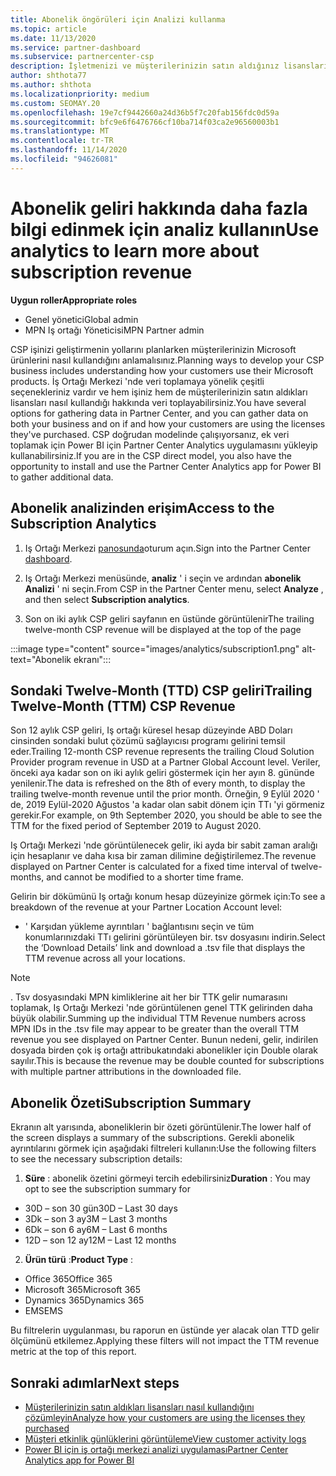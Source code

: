 ```yaml
---
title: Abonelik öngörüleri için Analizi kullanma
ms.topic: article
ms.date: 11/13/2020
ms.service: partner-dashboard
ms.subservice: partnercenter-csp
description: İşletmenizi ve müşterilerinizin satın aldığınız lisansları nasıl kullandığını daha iyi anlamak için iş ortağı merkezi 'nde analizler kullanmayı öğrenin.
author: shthota77
ms.author: shthota
ms.localizationpriority: medium
ms.custom: SEOMAY.20
ms.openlocfilehash: 19e7cf9442660a24d36b5f7c20fab156fdc0d59a
ms.sourcegitcommit: bfc9e6f6476766cf10ba714f03ca2e96560003b1
ms.translationtype: MT
ms.contentlocale: tr-TR
ms.lasthandoff: 11/14/2020
ms.locfileid: "94626081"
---
```

# <a name="use-analytics-to-learn-more-about-subscription-revenue"></a><span data-ttu-id="902ce-103">Abonelik geliri hakkında daha fazla bilgi edinmek için analiz kullanın</span><span class="sxs-lookup"><span data-stu-id="902ce-103">Use analytics to learn more about subscription revenue</span></span>

<span data-ttu-id="902ce-104">**Uygun roller**</span><span class="sxs-lookup"><span data-stu-id="902ce-104">**Appropriate roles**</span></span>

- <span data-ttu-id="902ce-105">Genel yönetici</span><span class="sxs-lookup"><span data-stu-id="902ce-105">Global admin</span></span>
- <span data-ttu-id="902ce-106">MPN Iş ortağı Yöneticisi</span><span class="sxs-lookup"><span data-stu-id="902ce-106">MPN Partner admin</span></span>

<span data-ttu-id="902ce-107">CSP işinizi geliştirmenin yollarını planlarken müşterilerinizin Microsoft ürünlerini nasıl kullandığını anlamalısınız.</span><span class="sxs-lookup"><span data-stu-id="902ce-107">Planning ways to develop your CSP business includes understanding how your customers use their Microsoft products.</span></span> <span data-ttu-id="902ce-108">İş Ortağı Merkezi 'nde veri toplamaya yönelik çeşitli seçenekleriniz vardır ve hem işiniz hem de müşterilerinizin satın aldıkları lisansları nasıl kullandığı hakkında veri toplayabilirsiniz.</span><span class="sxs-lookup"><span data-stu-id="902ce-108">You have several options for gathering data in Partner Center, and you can gather data on both your business and on if and how your customers are using the licenses they've purchased.</span></span> <span data-ttu-id="902ce-109">CSP doğrudan modelinde çalışıyorsanız, ek veri toplamak için Power BI için Partner Center Analytics uygulamasını yükleyip kullanabilirsiniz.</span><span class="sxs-lookup"><span data-stu-id="902ce-109">If you are in the CSP direct model, you also have the opportunity to install and use the Partner Center Analytics app for Power BI to gather additional data.</span></span>

## <a name="access-to-the-subscription-analytics"></a><span data-ttu-id="902ce-110">Abonelik analizinden erişim</span><span class="sxs-lookup"><span data-stu-id="902ce-110">Access to the Subscription Analytics</span></span>

1. <span data-ttu-id="902ce-111">Iş Ortağı Merkezi [panosunda](https://partner.microsoft.com/dashboard/home)oturum açın.</span><span class="sxs-lookup"><span data-stu-id="902ce-111">Sign into the Partner Center [dashboard](https://partner.microsoft.com/dashboard/home).</span></span>
1. <span data-ttu-id="902ce-112">Iş Ortağı Merkezi menüsünde, **analiz** ' i seçin ve ardından **abonelik Analizi** ' ni seçin.</span><span class="sxs-lookup"><span data-stu-id="902ce-112">From CSP in the Partner Center menu, select **Analyze** , and then select **Subscription analytics**.</span></span>

1. <span data-ttu-id="902ce-113">Son on iki aylık CSP geliri sayfanın en üstünde görüntülenir</span><span class="sxs-lookup"><span data-stu-id="902ce-113">The trailing twelve-month CSP revenue will be displayed at the top of the page</span></span>

:::image type="content" source="images/analytics/subscription1.png" alt-text="Abonelik ekranı":::

## <a name="trailing-twelve-month-ttm-csp-revenue"></a><span data-ttu-id="902ce-115">Sondaki Twelve-Month (TTD) CSP geliri</span><span class="sxs-lookup"><span data-stu-id="902ce-115">Trailing Twelve-Month (TTM) CSP Revenue</span></span>

<span data-ttu-id="902ce-116">Son 12 aylık CSP geliri, Iş ortağı küresel hesap düzeyinde ABD Doları cinsinden sondaki bulut çözümü sağlayıcısı programı gelirini temsil eder.</span><span class="sxs-lookup"><span data-stu-id="902ce-116">Trailing 12-month CSP revenue represents the trailing Cloud Solution Provider program revenue in USD at a Partner Global Account level.</span></span> <span data-ttu-id="902ce-117">Veriler, önceki aya kadar son on iki aylık geliri göstermek için her ayın 8. gününde yenilenir.</span><span class="sxs-lookup"><span data-stu-id="902ce-117">The data is refreshed on the 8th of every month, to display the trailing twelve-month revenue until the prior month.</span></span> <span data-ttu-id="902ce-118">Örneğin, 9 Eylül 2020 ' de, 2019 Eylül-2020 Ağustos 'a kadar olan sabit dönem için TTı 'yi görmeniz gerekir.</span><span class="sxs-lookup"><span data-stu-id="902ce-118">For example, on 9th September 2020, you should be able to see the TTM for the fixed period of September 2019 to August 2020.</span></span>

<span data-ttu-id="902ce-119">Iş Ortağı Merkezi 'nde görüntülenecek gelir, iki ayda bir sabit zaman aralığı için hesaplanır ve daha kısa bir zaman dilimine değiştirilemez.</span><span class="sxs-lookup"><span data-stu-id="902ce-119">The revenue displayed on Partner Center is calculated for a fixed time interval of twelve-months, and cannot be modified to a shorter time frame.</span></span>

<span data-ttu-id="902ce-120">Gelirin bir dökümünü Iş ortağı konum hesap düzeyinize görmek için:</span><span class="sxs-lookup"><span data-stu-id="902ce-120">To see a breakdown of the revenue at your Partner Location Account level:</span></span>

- <span data-ttu-id="902ce-121">' Karşıdan yükleme ayrıntıları ' bağlantısını seçin ve tüm konumlarınızdaki TTı gelirini görüntüleyen bir. tsv dosyasını indirin.</span><span class="sxs-lookup"><span data-stu-id="902ce-121">Select the ‘Download Details’ link and download a .tsv file that displays the TTM revenue across all your locations.</span></span>

>[!NOTE] 
><span data-ttu-id="902ce-122">. Tsv dosyasındaki MPN kimliklerine ait her bir TTK gelir numarasını toplamak, Iş Ortağı Merkezi 'nde görüntülenen genel TTK gelirinden daha büyük olabilir.</span><span class="sxs-lookup"><span data-stu-id="902ce-122">Summing up the individual TTM Revenue numbers across MPN IDs in the .tsv file may appear to be greater than the overall TTM revenue you see displayed on Partner Center.</span></span> <span data-ttu-id="902ce-123">Bunun nedeni, gelir, indirilen dosyada birden çok iş ortağı attribukatındaki abonelikler için Double olarak sayılır.</span><span class="sxs-lookup"><span data-stu-id="902ce-123">This is because the revenue may be double counted for subscriptions with multiple partner attributions in the downloaded file.</span></span>

## <a name="subscription-summary"></a><span data-ttu-id="902ce-124">Abonelik Özeti</span><span class="sxs-lookup"><span data-stu-id="902ce-124">Subscription Summary</span></span>

<span data-ttu-id="902ce-125">Ekranın alt yarısında, aboneliklerin bir özeti görüntülenir.</span><span class="sxs-lookup"><span data-stu-id="902ce-125">The lower half of the screen displays a summary of the subscriptions.</span></span> <span data-ttu-id="902ce-126">Gerekli abonelik ayrıntılarını görmek için aşağıdaki filtreleri kullanın:</span><span class="sxs-lookup"><span data-stu-id="902ce-126">Use the following filters to see the necessary subscription details:</span></span>  

1. <span data-ttu-id="902ce-127">**Süre** : abonelik özetini görmeyi tercih edebilirsiniz</span><span class="sxs-lookup"><span data-stu-id="902ce-127">**Duration** : You may opt to see the subscription summary for</span></span> 

- <span data-ttu-id="902ce-128">30D – son 30 gün</span><span class="sxs-lookup"><span data-stu-id="902ce-128">30D – Last 30 days</span></span>
- <span data-ttu-id="902ce-129">3Dk – son 3 ay</span><span class="sxs-lookup"><span data-stu-id="902ce-129">3M – Last 3 months</span></span>
- <span data-ttu-id="902ce-130">6Dk – son 6 ay</span><span class="sxs-lookup"><span data-stu-id="902ce-130">6M – Last 6 months</span></span>
- <span data-ttu-id="902ce-131">12D – son 12 ay</span><span class="sxs-lookup"><span data-stu-id="902ce-131">12M – Last 12 months</span></span>

2. <span data-ttu-id="902ce-132">**Ürün türü** :</span><span class="sxs-lookup"><span data-stu-id="902ce-132">**Product Type** :</span></span>
 
- <span data-ttu-id="902ce-133">Office 365</span><span class="sxs-lookup"><span data-stu-id="902ce-133">Office 365</span></span>
- <span data-ttu-id="902ce-134">Microsoft 365</span><span class="sxs-lookup"><span data-stu-id="902ce-134">Microsoft 365</span></span>
- <span data-ttu-id="902ce-135">Dynamics 365</span><span class="sxs-lookup"><span data-stu-id="902ce-135">Dynamics 365</span></span>
- <span data-ttu-id="902ce-136">EMS</span><span class="sxs-lookup"><span data-stu-id="902ce-136">EMS</span></span>

<span data-ttu-id="902ce-137">Bu filtrelerin uygulanması, bu raporun en üstünde yer alacak olan TTD gelir ölçümünü etkilemez.</span><span class="sxs-lookup"><span data-stu-id="902ce-137">Applying these filters will not impact the TTM revenue metric at the top of this report.</span></span>


 
## <a name="next-steps"></a><span data-ttu-id="902ce-138">Sonraki adımlar</span><span class="sxs-lookup"><span data-stu-id="902ce-138">Next steps</span></span>

- [<span data-ttu-id="902ce-139">Müşterilerinizin satın aldıkları lisansları nasıl kullandığını çözümleyin</span><span class="sxs-lookup"><span data-stu-id="902ce-139">Analyze how your customers are using the licenses they purchased</span></span>](increasing-adoption-and-satisfaction.md)  
- [<span data-ttu-id="902ce-140">Müşteri etkinlik günlüklerini görüntüleme</span><span class="sxs-lookup"><span data-stu-id="902ce-140">View customer activity logs</span></span>](activity-logs.md)
- [<span data-ttu-id="902ce-141">Power BI için iş ortağı merkezi analizi uygulaması</span><span class="sxs-lookup"><span data-stu-id="902ce-141">Partner Center Analytics app for Power BI</span></span>](power-bi-app-for-direct-partners.md)







